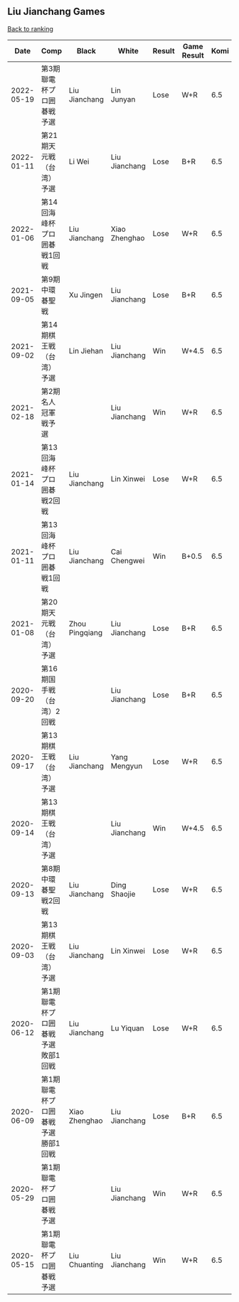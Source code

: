 ## Liu Jianchang Games

[Back to ranking](../../index.md)




| **Date** | **Comp** | **Black** | **White** | **Result** | **Game Result** | **Komi** | **Rating** | **Diff** | 
| --- | --- | --- | --- | --- | --- | --- | --- | --- |
| 2022-05-19 | 第3期聯電杯プロ囲碁戦予選 | Liu Jianchang | Lin Junyan | Lose | W+R | 6.5 | 2367 | 323 | 
| 2022-01-11 | 第21期天元戦（台湾）予選 | Li Wei | Liu Jianchang | Lose | B+R | 6.5 | 2044 | -164 | 
| 2022-01-06 | 第14回海峰杯プロ囲碁戦1回戦 | Liu Jianchang | Xiao Zhenghao | Lose | W+R | 6.5 | 2208 | 46 | 
| 2021-09-05 | 第9期中環碁聖戦 | Xu Jingen | Liu Jianchang | Lose | B+R | 6.5 | 2162 | 90 | 
| 2021-09-02 | 第14期棋王戦（台湾）予選 | Lin Jiehan | Liu Jianchang | Win | W+4.5 | 6.5 | 2072 | -277 | 
| 2021-02-18 | 第2期名人冠軍戦予選 |  | Liu Jianchang | Win | W+R | 6.5 | 2349 | 9 | 
| 2021-01-14 | 第13回海峰杯プロ囲碁戦2回戦 | Liu Jianchang | Lin Xinwei | Lose | W+R | 6.5 | 2340 | -6 | 
| 2021-01-11 | 第13回海峰杯プロ囲碁戦1回戦 | Liu Jianchang | Cai Chengwei | Win | B+0.5 | 6.5 | 2346 | 88 | 
| 2021-01-08 | 第20期天元戦（台湾）予選 | Zhou Pingqiang | Liu Jianchang | Lose | B+R | 6.5 | 2258 | -67 | 
| 2020-09-20 | 第16期国手戦（台湾）2回戦 |  | Liu Jianchang | Lose | B+R | 6.5 | 2325 | 13 | 
| 2020-09-17 | 第13期棋王戦（台湾）予選 | Liu Jianchang | Yang Mengyun | Lose | W+R | 6.5 | 2312 | 8 | 
| 2020-09-14 | 第13期棋王戦（台湾）予選 |  | Liu Jianchang | Win | W+4.5 | 6.5 | 2304 | 62 | 
| 2020-09-13 | 第8期中環碁聖戦2回戦 | Liu Jianchang | Ding Shaojie | Lose | W+R | 6.5 | 2242 | -81 | 
| 2020-09-03 | 第13期棋王戦（台湾）予選 | Liu Jianchang | Lin Xinwei | Lose | W+R | 6.5 | 2323 | -57 | 
| 2020-06-12 | 第1期聯電杯プロ囲碁戦予選敗部1回戦 | Liu Jianchang | Lu Yiquan | Lose | W+R | 6.5 | 2380 | 16 | 
| 2020-06-09 | 第1期聯電杯プロ囲碁戦予選勝部1回戦 | Xiao Zhenghao | Liu Jianchang | Lose | B+R | 6.5 | 2364 | -16 | 
| 2020-05-29 | 第1期聯電杯プロ囲碁戦予選 |  | Liu Jianchang | Win | W+R | 6.5 | 2380 | 253 | 
| 2020-05-15 | 第1期聯電杯プロ囲碁戦予選 | Liu Chuanting | Liu Jianchang | Win | W+R | 6.5 | 2127 | missing |




